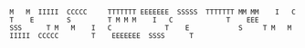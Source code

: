 
``M   M  IIIII  CCCCC     TTTTTTT EEEEEEE  SSSSS  TTTTTTT
MM MM    I   C             T    E        S         T
M M M    I   C             T    EEE       SSS      T
M   M    I   C             T    E            S     T
M   M  IIIII  CCCCC        T    EEEEEEE  SSSS      T``


